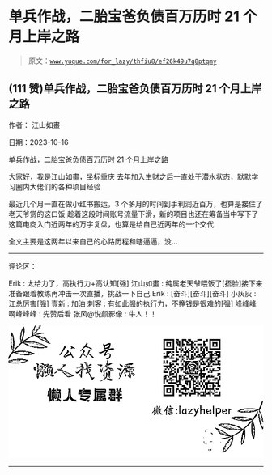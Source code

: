 # 单兵作战，二胎宝爸负债百万历时 21 个月上岸之路

> 原文：[`www.yuque.com/for_lazy/thfiu8/ef26k49u7q8ptqmy`](https://www.yuque.com/for_lazy/thfiu8/ef26k49u7q8ptqmy)

## (111 赞)单兵作战，二胎宝爸负债百万历时 21 个月上岸之路

作者： 江山如畫

日期：2023-10-16

单兵作战，二胎宝爸负债百万历时 21 个月上岸之路

大家好，我是江山如畫，坐标重庆
去年加入生财之后一直处于潜水状态，默默学习圈内大佬们的各种项目经验

最近几个月一直在做小红书搬运，3 个多月的时间到手利润近百万，也算是接住了老天爷赏的这口饭
趁着这段时间账号流量下滑，新的项目也还在筹备当中写下了这篇电商入门近两年的万字复盘，也算是给自己近两年的一个交代

全文主要是这两年以来自己的心路历程和瞎逼逼，没...

* * *

评论区：

Erik : 太给力了，高执行力+高认知[强]
江山如畫 : 纯属老天爷喂饭了[捂脸]接下来准备跟着教练再冲击一次直播，挑战一下自己
Erik : [奋斗][奋斗][奋斗]
小灰灰 : 江总厉害[强]
壹新 : 加油
刺客 : 有如此强的执行力，不挣钱是很难的[强]
峰峰峰啊峰峰峰 : 先赞后看
张风@悦颜影像 : 牛人！！

![](img/1c37d505930596d12a88ab23e11aa07a.png)

* * *